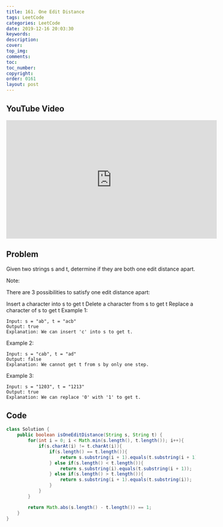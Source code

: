 ```yaml
---
title: 161. One Edit Distance
tags: LeetCode
categories: LeetCode
date: 2019-12-16 20:03:30
keywords:
description:
cover:
top_img:
comments:
toc:
toc_number:
copyright:
order: 0161
layout: post
---
```


## YouTube Video

<iframe width="560" height="315" src="https://www.youtube.com/embed/nDstaiEUljY" frameborder="0" allow="accelerometer; autoplay; encrypted-media; gyroscope; picture-in-picture" allowfullscreen></iframe>

## Problem

Given two strings s and t, determine if they are both one edit distance apart.

Note:

There are 3 possibilities to satisfy one edit distance apart:

Insert a character into s to get t
Delete a character from s to get t
Replace a character of s to get t
Example 1:

```
Input: s = "ab", t = "acb"
Output: true
Explanation: We can insert 'c' into s to get t.
```

Example 2:

```
Input: s = "cab", t = "ad"
Output: false
Explanation: We cannot get t from s by only one step.
```

Example 3:

```
Input: s = "1203", t = "1213"
Output: true
Explanation: We can replace '0' with '1' to get t.
```

## Code

```java
class Solution {
    public boolean isOneEditDistance(String s, String t) {
        for(int i = 0; i < Math.min(s.length(), t.length()); i++){
            if(s.charAt(i) != t.charAt(i)){
                if(s.length() == t.length()){
                    return s.substring(i + 1).equals(t.substring(i + 1));
                } else if(s.length() < t.length()){
                    return s.substring(i).equals(t.substring(i + 1));
                } else if(s.length() > t.length()){
                    return s.substring(i + 1).equals(t.substring(i));
                }
            }
        }

        return Math.abs(s.length() - t.length()) == 1;
    }
}
```
